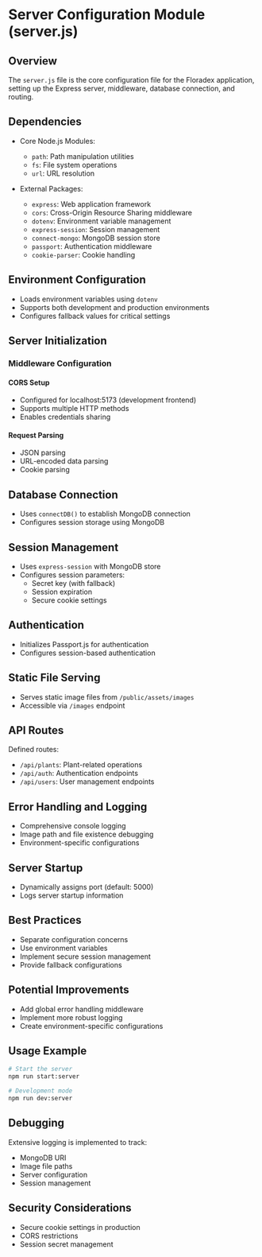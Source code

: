 # Server Configuration Module (server.js)

## Overview
The `server.js` file is the core configuration file for the Floradex application, setting up the Express server, middleware, database connection, and routing.

## Dependencies
- Core Node.js Modules:
  - `path`: Path manipulation utilities
  - `fs`: File system operations
  - `url`: URL resolution

- External Packages:
  - `express`: Web application framework
  - `cors`: Cross-Origin Resource Sharing middleware
  - `dotenv`: Environment variable management
  - `express-session`: Session management
  - `connect-mongo`: MongoDB session store
  - `passport`: Authentication middleware
  - `cookie-parser`: Cookie handling

## Environment Configuration
- Loads environment variables using `dotenv`
- Supports both development and production environments
- Configures fallback values for critical settings

## Server Initialization

### Middleware Configuration
#### CORS Setup
- Configured for localhost:5173 (development frontend)
- Supports multiple HTTP methods
- Enables credentials sharing

#### Request Parsing
- JSON parsing
- URL-encoded data parsing
- Cookie parsing

## Database Connection
- Uses `connectDB()` to establish MongoDB connection
- Configures session storage using MongoDB

## Session Management
- Uses `express-session` with MongoDB store
- Configures session parameters:
  - Secret key (with fallback)
  - Session expiration
  - Secure cookie settings

## Authentication
- Initializes Passport.js for authentication
- Configures session-based authentication

## Static File Serving
- Serves static image files from `/public/assets/images`
- Accessible via `/images` endpoint

## API Routes
Defined routes:
- `/api/plants`: Plant-related operations
- `/api/auth`: Authentication endpoints
- `/api/users`: User management endpoints

## Error Handling and Logging
- Comprehensive console logging
- Image path and file existence debugging
- Environment-specific configurations

## Server Startup
- Dynamically assigns port (default: 5000)
- Logs server startup information

## Best Practices
- Separate configuration concerns
- Use environment variables
- Implement secure session management
- Provide fallback configurations

## Potential Improvements
- Add global error handling middleware
- Implement more robust logging
- Create environment-specific configurations

## Usage Example
```bash
# Start the server
npm run start:server

# Development mode
npm run dev:server
```

## Debugging
Extensive logging is implemented to track:
- MongoDB URI
- Image file paths
- Server configuration
- Session management

## Security Considerations
- Secure cookie settings in production
- CORS restrictions
- Session secret management